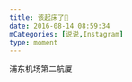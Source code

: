 ```yaml
---
title: 该起床了🙂
date: 2016-08-14 08:59:34
mCategories: [说说,Instagram]
type: moment
---
```


<div id="pics-20160814085934"></div>

<script>
var data = [
    {"link": "2016-08-14_000022.jpeg", "type": "shuoshuo"}
];
picsRender(data, "pics-20160814085934");
</script>

浦东机场第二航厦
